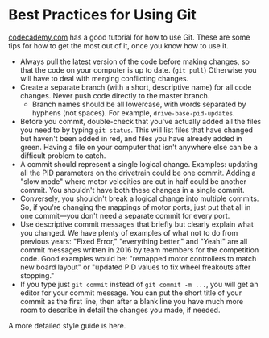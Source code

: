 # Best Practices for Using Git

[codecademy.com](codecademy.com) has a good tutorial for how to use Git. These are some tips for how to get the most out of it, once you know how to use it.

- Always pull the latest version of the code before making changes, so that the code on your computer is up to date. (`git pull`) Otherwise you will have to deal with merging conflicting changes.
- Create a separate branch (with a short, descriptive name) for all code changes. Never push code directly to the master branch.
    - Branch names should be all lowercase, with words separated by hyphens (not spaces). For example, `drive-base-pid-updates`.
- Before you commit, double-check that you've actually added all the files you need to by typing `git status`. This will list files that have changed but haven't been added in red, and files you have already added in green. Having a file on your computer that isn't anywhere else can be a difficult problem to catch.
- A commit should represent a single logical change. Examples: updating all the PID parameters on the drivetrain could be one commit. Adding a "slow mode" where motor velocities are cut in half could be another commit. You shouldn't have both these changes in a single commit.
- Conversely, you shouldn't break a logical change into multiple commits. So, if you're changing the mappings of motor ports, just put that all in one commit&mdash;you don't need a separate commit for every port.
- Use descriptive commit messages that briefly but clearly explain what you changed. We have plenty of examples of what not to do from previous years: "Fixed Error," "everything better," and "Yeah!" are all commit messages written in 2016 by team members for the competition code. Good examples would be: "remapped motor controllers to match new board layout" or "updated PID values to fix wheel freakouts after stopping."
- If you type just `git commit` instead of `git commit -m ...`, you will get an editor for your commit message. You can put the short title of your commit as the first line, then after a blank line you have much more room to describe in detail the changes you made, if needed.

A more detailed style guide is here.
